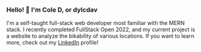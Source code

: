### Hello! 👋 I'm Cole D, or dylcdav

I'm a self-taught full-stack web developer most familiar with the MERN stack. I recently completed FullStack Open 2022, and my current project is a website to analyze the bikability of various locations. If you want to learn more, check out my [LinkedIn](https://www.linkedin.com/in/dylcdav/) profile!
